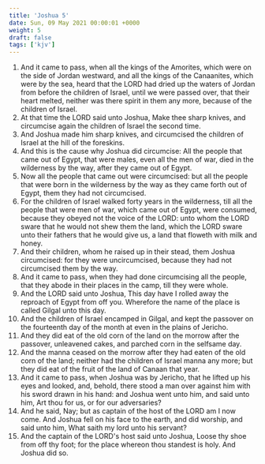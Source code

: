 ```yaml
---
title: 'Joshua 5'
date: Sun, 09 May 2021 00:00:01 +0000
weight: 5
draft: false
tags: ['kjv'] 
---
```


1. And it came to pass, when all the kings of the Amorites, which were on the side of Jordan westward, and all the kings of the Canaanites, which were by the sea, heard that the LORD had dried up the waters of Jordan from before the children of Israel, until we were passed over, that their heart melted, neither was there spirit in them any more, because of the children of Israel.
2. At that time the LORD said unto Joshua, Make thee sharp knives, and circumcise again the children of Israel the second time.
3. And Joshua made him sharp knives, and circumcised the children of Israel at the hill of the foreskins.
4. And this is the cause why Joshua did circumcise: All the people that came out of Egypt, that were males, even all the men of war, died in the wilderness by the way, after they came out of Egypt.
5. Now all the people that came out were circumcised: but all the people that were born in the wilderness by the way as they came forth out of Egypt, them they had not circumcised.
6. For the children of Israel walked forty years in the wilderness, till all the people that were men of war, which came out of Egypt, were consumed, because they obeyed not the voice of the LORD: unto whom the LORD sware that he would not shew them the land, which the LORD sware unto their fathers that he would give us, a land that floweth with milk and honey.
7. And their children, whom he raised up in their stead, them Joshua circumcised: for they were uncircumcised, because they had not circumcised them by the way.
8. And it came to pass, when they had done circumcising all the people, that they abode in their places in the camp, till they were whole.
9. And the LORD said unto Joshua, This day have I rolled away the reproach of Egypt from off you. Wherefore the name of the place is called Gilgal unto this day.
10. And the children of Israel encamped in Gilgal, and kept the passover on the fourteenth day of the month at even in the plains of Jericho.
11. And they did eat of the old corn of the land on the morrow after the passover, unleavened cakes, and parched corn in the selfsame day.
12. And the manna ceased on the morrow after they had eaten of the old corn of the land; neither had the children of Israel manna any more; but they did eat of the fruit of the land of Canaan that year.
13. And it came to pass, when Joshua was by Jericho, that he lifted up his eyes and looked, and, behold, there stood a man over against him with his sword drawn in his hand: and Joshua went unto him, and said unto him, Art thou for us, or for our adversaries?
14. And he said, Nay; but as captain of the host of the LORD am I now come. And Joshua fell on his face to the earth, and did worship, and said unto him, What saith my lord unto his servant?
15. And the captain of the LORD's host said unto Joshua, Loose thy shoe from off thy foot; for the place whereon thou standest is holy. And Joshua did so.
